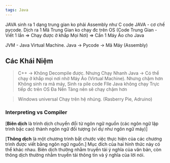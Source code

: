 ```yaml
---
tags: Java
---
```

JAVA sinh ra 1 dạng trung gian ko phải Assembly như C
code JAVA - cơ chế pycode. Dịch ra 1 Mã Trung Gian ko chạy đc trên OS
(Code Trung Gian - Viết 1 lần => Chạy được ở khắp Mọi Nơi)
=> Cần 1 Máy Ảo cho Java

JVM - Java Virtual Machine.
Java -> Pycode -> Mã Máy (Assembly)

## Các Khái Niệm

> C++ -> Không Decompile được. Nhưng Chạy Nhanh
> Java -> Có thể chạy ở khắp mọi nơi nhờ Máy Ảo (Virtual Machine). Nhưng chậm hơn
> 	Không sinh ra mã máy, Sinh ra pile code
> 	FIle Java không chạy Trực tiếp đc trên OS
> 	Đa Nền Tảng nên sẽ chạy chậm hơn


> Windows universal 
> Chạy trên hệ nhúng. (Rasberry Pie, Adruino) 


### Interpreting  vs Compiler


[**Biên dịch** là trình dịch chuyển đổi từ ngôn ngữ nguồn (các ngôn ngữ lập trình bậc cao) thành ngôn ngữ đối tượng (ví dự như ngôn ngữ máy)] 

[**Thông dịch** là một chương trình bắt chước việc thực hiện của các chương trình được viết bằng ngôn ngữ nguồn.] Mục đích của hai hình thức này có thể khác nhau. Biên dịch thường nhằm truyền tải ý nghĩa của văn bản, còn thông dịch thường nhằm truyền tải thông tin và ý nghĩa của lời nói.
